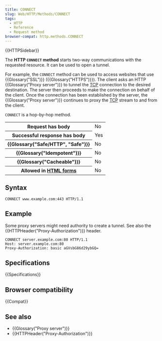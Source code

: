 ```yaml
---
title: CONNECT
slug: Web/HTTP/Methods/CONNECT
tags:
  - HTTP
  - Reference
  - Request method
browser-compat: http.methods.CONNECT
---
```

{{HTTPSidebar}}

The **HTTP `CONNECT` method** starts two-way communications
with the requested resource. It can be used to open a tunnel.

For example, the `CONNECT` method can be used to access websites that use
{{Glossary("SSL")}} ({{Glossary("HTTPS")}}). The client asks an HTTP {{Glossary("Proxy
  server")}} to tunnel the [TCP](</en-US/docs/Glossary/TCP>) connection to
the desired destination. The server then proceeds to make the connection on behalf of
the client. Once the connection has been established by the server, the
{{Glossary("Proxy server")}} continues to proxy the [TCP](</en-US/docs/Glossary/Transmission_Control_Protocol_(TCP)>) stream to and
from the client.

`CONNECT` is a hop-by-hop method.

<table class="properties">
  <tbody>
    <tr>
      <th scope="row">Request has body</th>
      <td>No</td>
    </tr>
    <tr>
      <th scope="row">Successful response has body</th>
      <td>Yes</td>
    </tr>
    <tr>
      <th scope="row">{{Glossary("Safe/HTTP", "Safe")}}</th>
      <td>No</td>
    </tr>
    <tr>
      <th scope="row">{{Glossary("Idempotent")}}</th>
      <td>No</td>
    </tr>
    <tr>
      <th scope="row">{{Glossary("Cacheable")}}</th>
      <td>No</td>
    </tr>
    <tr>
      <th scope="row">
        Allowed in <a href="/en-US/docs/Learn/Forms">HTML forms</a>
      </th>
      <td>No</td>
    </tr>
  </tbody>
</table>

## Syntax

```
CONNECT www.example.com:443 HTTP/1.1
```

## Example

Some proxy servers might need authority to create a tunnel. See also the
{{HTTPHeader("Proxy-Authorization")}} header.

```
CONNECT server.example.com:80 HTTP/1.1
Host: server.example.com:80
Proxy-Authorization: basic aGVsbG86d29ybGQ=
```

## Specifications

{{Specifications}}

## Browser compatibility

{{Compat}}

## See also

- {{Glossary("Proxy server")}}
- {{HTTPHeader("Proxy-Authorization")}}
